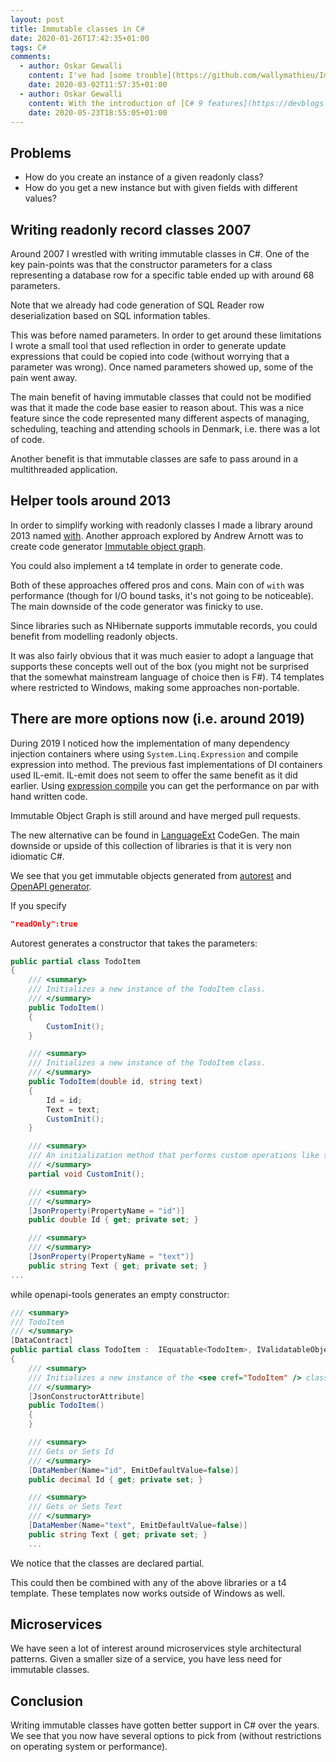 ```yaml
---
layout: post
title: Immutable classes in C#
date: 2020-01-26T17:42:35+01:00
tags: C#
comments:
  - author: Oskar Gewalli
    content: I've had [some trouble](https://github.com/wallymathieu/ImmutableObjectGraph-studies/pull/4) in getting ImmutableObjectGraph to work well in newer versions, but it looks very similar to the LanguageExt type of generation, why you could use that instead.
    date: 2020-03-02T11:57:35+01:00
  - author: Oskar Gewalli
    content: With the introduction of [C# 9 features](https://devblogs.microsoft.com/dotnet/welcome-to-c-9-0/) we will probably help bring immutability even more into the mainstream.
    date: 2020-05-23T18:55:05+01:00
---
```


## Problems

- How do you create an instance of a given readonly class?
- How do you get a new instance but with given fields with different values?

## Writing readonly record classes 2007

Around 2007 I wrestled with writing immutable classes in C#. One of the key pain-points was that the constructor parameters for a class representing a database row for a specific table ended up with around 68 parameters.

Note that we already had code generation of SQL Reader row deserialization based on SQL information tables.

This was before named parameters. In order to get around these limitations I wrote a small tool that used reflection in order to generate update expressions that could be copied into code (without worrying that a parameter was wrong). Once named parameters showed up, some of the pain went away.

The main benefit of having immutable classes that could not be modified was that it made the code base easier to reason about. This was a nice feature since the code represented many different aspects of managing, scheduling, teaching and attending schools in Denmark, i.e. there was a lot of code.

Another benefit is that immutable classes are safe to pass around in a multithreaded application.

## Helper tools around 2013

In order to simplify working with readonly classes I made a library around 2013 named [with](https://github.com/wallymathieu/with). Another approach explored by Andrew Arnott was to create code generator [Immutable object graph](https://github.com/AArnott/ImmutableObjectGraph).

You could also implement a t4 template in order to generate code.

Both of these approaches offered pros and cons. Main con of `with` was performance (though for I/O bound tasks, it's not going to be noticeable). The main downside of the code generator was finicky to use.

Since libraries such as NHibernate supports immutable records, you could benefit from modelling readonly objects.

It was also fairly obvious that it was much easier to adopt a language that supports these concepts well out of the box (you might not be surprised that the somewhat mainstream language of choice then is F#). T4 templates where restricted to Windows, making some approaches non-portable.

## There are more options now (i.e. around 2019)

During 2019 I noticed how the implementation of many dependency injection containers where using `System.Linq.Expression` and compile expression into method. The previous fast implementations of DI containers used IL-emit. IL-emit does not seem to offer the same benefit as it did earlier. Using [expression compile](https://docs.microsoft.com/en-us/dotnet/api/system.linq.expressions.expression-1.compile?view=netframework-4.8) you can get the performance on par with hand written code.

Immutable Object Graph is still around and have merged pull requests.

The new alternative can be found in [LanguageExt](https://github.com/louthy/language-ext) CodeGen. The main downside or upside of this collection of libraries is that it is very non idiomatic C#.

We see that you get immutable objects generated from [autorest](https://github.com/Azure/autorest) and [OpenAPI generator](https://github.com/OpenAPITools/openapi-generator).

If you specify

```json
"readOnly":true
```

Autorest generates a constructor that takes the parameters:

```C#
public partial class TodoItem
{
    /// <summary>
    /// Initializes a new instance of the TodoItem class.
    /// </summary>
    public TodoItem()
    {
        CustomInit();
    }

    /// <summary>
    /// Initializes a new instance of the TodoItem class.
    /// </summary>
    public TodoItem(double id, string text)
    {
        Id = id;
        Text = text;
        CustomInit();
    }

    /// <summary>
    /// An initialization method that performs custom operations like setting defaults
    /// </summary>
    partial void CustomInit();

    /// <summary>
    /// </summary>
    [JsonProperty(PropertyName = "id")]
    public double Id { get; private set; }

    /// <summary>
    /// </summary>
    [JsonProperty(PropertyName = "text")]
    public string Text { get; private set; }
...
```

while openapi-tools generates an empty constructor:

```C#
/// <summary>
/// TodoItem
/// </summary>
[DataContract]
public partial class TodoItem :  IEquatable<TodoItem>, IValidatableObject
{
    /// <summary>
    /// Initializes a new instance of the <see cref="TodoItem" /> class.
    /// </summary>
    [JsonConstructorAttribute]
    public TodoItem()
    {
    }

    /// <summary>
    /// Gets or Sets Id
    /// </summary>
    [DataMember(Name="id", EmitDefaultValue=false)]
    public decimal Id { get; private set; }

    /// <summary>
    /// Gets or Sets Text
    /// </summary>
    [DataMember(Name="text", EmitDefaultValue=false)]
    public string Text { get; private set; }
    ...
```

We notice that the classes are declared partial.

This could then be combined with any of the above libraries or a t4 template. These templates now works outside of Windows as well.

## Microservices

We have seen a lot of interest around microservices style architectural patterns. Given a smaller size of a service, you have less need for immutable classes.

## Conclusion

Writing immutable classes have gotten better support in C# over the years. We see that you now have several options to pick from (without restrictions on operating system or performance).
